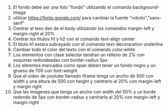 1. El fondo debe ser una foto "fondo" utilizando el comando background-image 
2. utilizar https://fonts.google.com/ para cambiar la fuente "roboto","sans-serif"
3. Centrar el texo des de el body utilizando los comandos margin-left y margin-right al 20%
4. Centrar los titulos h1 y h2 con el comando text-align center
5. El titulo h1 estara subrayado con el comando text-decoraration underline 
6. Cambiar todo el color del texto con el comando color:white 
7. Los elementos con clase selector tendran un relleno de 2% con esquinas redondeadas con border-radius 5px
8. Los elemntos marcados como span deben tener un fondo negro y un grueso de 700 con font-weight
9. Que el video de youtube llamado iframe tenga un ancho de 500 con width y una altura de 500 con height y centrarlo al 20% con margin-left y margin right
10.  Que las imagenes que tenga un ancho con width del 50% y un borde redondo de 5px con border-radius y centrarlo al 20% con    margin-left y margin-right
